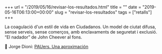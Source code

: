 +++
url = "/2019/05/16/revisar-los-resultados.html"
title = ""
date = "2019-05-16T06:13:00+00:00"
slug = "revisar-los-resultados"
tags = ["retalls"]
+++

La coagulació d'un estil de vida en Ciudadanos. Un model de ciutat difusa, sense serveis, sense comerços, amb enclavaments de seguretat i exclusió. “El nadador” de John Cheever al fons.

📎 Jorge Dioni: [PAUers. Una aproximación](https://apuntesdeclase.lamarea.com/analisis/pauers-una-aproximacion/)
